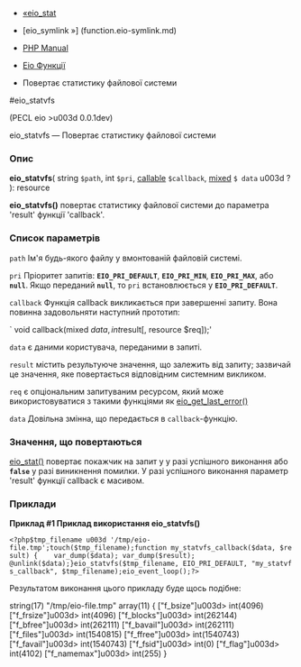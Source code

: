 - [«eio_stat](function.eio-stat.md)
- [eio_symlink »] (function.eio-symlink.md)

- [PHP Manual](index.md)
- [Eio Функції](ref.eio.md)
- Повертає статистику файлової системи

#eio_statvfs

(PECL eio \>u003d 0.0.1dev)

eio_statvfs — Повертає статистику файлової системи

### Опис

**eio_statvfs**(
string `$path`,
int `$pri`,
[callable](language.types.callable.md) `$callback`,
[mixed](language.types.declarations.md#language.types.declarations.mixed)
`$ data` u003d ?
): resource

**eio_statvfs()** повертає статистику файлової системи до параметра
'result' функції 'callback'.

### Список параметрів

`path`
Ім'я будь-якого файлу у вмонтованій файловій системі.

`pri`
Пріоритет запитів: **`EIO_PRI_DEFAULT`**, **`EIO_PRI_MIN`**,
**`EIO_PRI_MAX`**, або **`null`**. Якщо переданий **`null`**, то `pri`
встановлюється у **`EIO_PRI_DEFAULT`**.

`callback`
Функція callback викликається при завершенні запиту. Вона повинна
задовольняти наступний прототип:

` void callback(mixed $data, int $result[, resource $req]);'

`data`
є даними користувача, переданими в запиті.

`result`
містить результуюче значення, що залежить від запиту; зазвичай це
значення, яке повертається відповідним системним викликом.

`req`
є опціональним запитуваним ресурсом, який може
використовуватися з такими функціями як
[eio_get_last_error()](function.eio-get-last-error.md)

`data`
Довільна змінна, що передається в `callback`-функцію.

### Значення, що повертаються

[eio_stat()](function.eio-stat.md) повертає покажчик на запит у
у разі успішного виконання або **`false`** у разі виникнення
помилки. У разі успішного виконання параметр 'result' функції
callback є масивом.

### Приклади

**Приклад #1 Приклад використання **eio_statvfs()****

` <?php$tmp_filename u003d '/tmp/eio-file.tmp';touch($tmp_filename);function my_statvfs_callback($data, $result) {    var_dump($data); var_dump($result); @unlink($data);}eio_statvfs($tmp_filename, EIO_PRI_DEFAULT, "my_statvfs_callback", $tmp_filename);eio_event_loop();?> `

Результатом виконання цього прикладу буде щось подібне:

string(17) "/tmp/eio-file.tmp"
array(11) {
["f_bsize"]u003d>
int(4096)
["f_frsize"]u003d>
int(4096)
["f_blocks"]u003d>
int(262144)
["f_bfree"]u003d>
int(262111)
["f_bavail"]u003d>
int(262111)
["f_files"]u003d>
int(1540815)
["f_ffree"]u003d>
int(1540743)
["f_favail"]u003d>
int(1540743)
["f_fsid"]u003d>
int(0)
["f_flag"]u003d>
int(4102)
["f_namemax"]u003d>
int(255)
}
